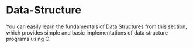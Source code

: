 # Data-Structure
You can easily learn the fundamentals of Data Structures from this section, which provides simple and basic implementations of data structure programs using C.
